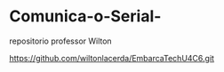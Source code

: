 ﻿# Comunica-o-Serial-

repositorio professor Wilton 

https://github.com/wiltonlacerda/EmbarcaTechU4C6.git

